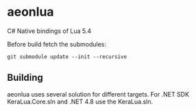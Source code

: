 # aeonlua

C# Native bindings of Lua 5.4

Before build fetch the submodules:

	git submodule update --init --recursive

Building
---------

aeonlua uses several solution for different targets. For .NET SDK KeraLua.Core.sln and .NET 4.8 use the KeraLua.sln.

